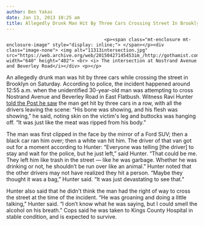 ```yaml
---
author: Ben Yakas
date: Jan 13, 2013 10:25 am
title: Allegedly Drunk Man Hit By Three Cars Crossing Street In Brooklyn
---
```


	
										<p><span class="mt-enclosure mt-enclosure-image" style="display: inline;"> </span></p><div class="image-none"> <img alt="11313intersection.jpg" src="https://web.archive.org/web/20150427145453im_/http://gothamist.com/attachments/byakas/11313intersection.jpg" width="640" height="402"> <br> <i> The intersection at Nostrand Avenue and Beverley Road</i></div> <p></p>

<p>An allegedly drunk man was hit by three cars while crossing the street in Brooklyn on Saturday. According to police, the incident happened around 12:55 a.m. when the unidentified 30-year-old man was attempting to cross Nostrand Avenue and Beverley Road in East Flatbush. Witness Ravi Hunter <a href="https://web.archive.org/web/20150427145453/http://www.nypost.com/p/news/local/brooklyn/klyn_triple_hit_run_TKs30Frynl1UmvZeYVyXNJ">told the Post he saw</a> the man get hit by three cars in a row, with all the drivers leaving the scene: &#x201C;His bone was showing, and his flesh was showing,&#x201D; he said, noting skin on the victim&apos;s leg and buttocks was hanging off. &#x201C;It was just like the meat was ripped from his body.&#x201D;</p>

<p>The man was first clipped in the face by the mirror of a Ford SUV; then a black car ran him over; then a white van hit him. The driver of that van got out for a moment according to Hunter: &#x201C;Everyone was telling [the driver] to stay and wait for the police, but he just left,&#x201D; said Hunter. &#x201C;That could be me. They left him like trash in the street &#x2014; like he was garbage. Whether he was drinking or not, he shouldn&#x2019;t be run over like an animal.&#x201D; Hunter noted that the other drivers may not have realized they hit a person. &#x201C;Maybe they thought it was a bag,&#x201D; Hunter said. &#x201C;It was just devastating to see that.&#x201D;</p>

<p>Hunter also said that he didn&apos;t think the man had the right of way to cross the street at the time of the incident. &#x201C;He was groaning and doing a little talking,&#x201D; Hunter said. &#x201C;I don&#x2019;t know what he was saying, but I could smell the alcohol on his breath.&#x201D; Cops said he was taken to Kings County Hospital in stable condition, and is expected to survive. </p>					
										
									
				